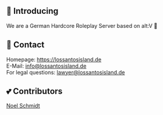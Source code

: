 ## 📡 Introducing
We are a German Hardcore Roleplay Server based on alt:V 🌈

## 💌 Contact
Homepage: https://lossantosisland.de<br>
E-Mail: info@lossantosisland.de<br>
For legal questions: lawyer@lossantosisland.de

## 💕 Contributors
<a href="https://github.com/noel-schmidt">Noel Schmidt</a>



<!--

**Here are some ideas to get you started:**

🙋‍♀️ A short introduction - what is your organization all about?
🌈 Contribution guidelines - how can the community get involved?
👩‍💻 Useful resources - where can the community find your docs? Is there anything else the community should know?
🍿 Fun facts - what does your team eat for breakfast?
🧙 Remember, you can do mighty things with the power of [Markdown](https://docs.github.com/github/writing-on-github/getting-started-with-writing-and-formatting-on-github/basic-writing-and-formatting-syntax)
-->
